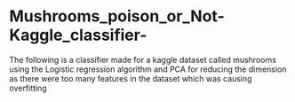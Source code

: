 # Mushrooms_poison_or_Not-Kaggle_classifier-
The following is a classifier made for a kaggle dataset called mushrooms using the Logistic regression algorithm and PCA for reducing the dimension as there were too many features in the dataset which was causing overfitting
